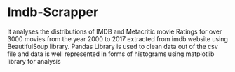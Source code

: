 # Imdb-Scrapper
It analyses the distributions of IMDB and Metacritic movie Ratings for over 3000 movies from the year 2000
to 2017 extracted from imdb website using BeautifulSoup library. Pandas Library is used to clean data out of
the csv file and data is well represented in forms of histograms using matplotlib library for analysis
